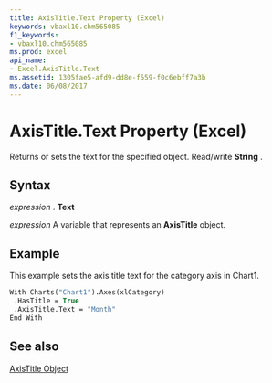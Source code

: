 ```yaml
---
title: AxisTitle.Text Property (Excel)
keywords: vbaxl10.chm565085
f1_keywords:
- vbaxl10.chm565085
ms.prod: excel
api_name:
- Excel.AxisTitle.Text
ms.assetid: 1305fae5-afd9-dd8e-f559-f0c6ebff7a3b
ms.date: 06/08/2017
---
```



# AxisTitle.Text Property (Excel)

Returns or sets the text for the specified object. Read/write  **String** .


## Syntax

 _expression_ . **Text**

 _expression_ A variable that represents an **AxisTitle** object.


## Example

This example sets the axis title text for the category axis in Chart1.


```vb
With Charts("Chart1").Axes(xlCategory) 
 .HasTitle = True 
 .AxisTitle.Text = "Month" 
End With
```


## See also


[AxisTitle Object](Excel.AxisTitle(objec).md)

